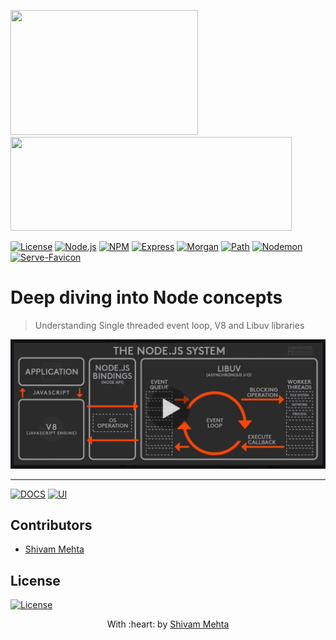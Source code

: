 
<img src="https://upload.wikimedia.org/wikipedia/commons/thumb/d/d9/Node.js_logo.svg/1200px-Node.js_logo.svg.png" width=300 height=200> <img src="https://upload.wikimedia.org/wikipedia/commons/6/64/Expressjs.png" width=450 height=150>

[![License](https://img.shields.io/badge/License-MIT-blue.svg)](LICENSE) [![Node.js](https://img.shields.io/badge/Node-v6.11.3-blue.svg)](https://nodejs.org/) [![NPM](https://img.shields.io/badge/NPM-v6.4.1-blue.svg)](https://www.npmjs.com/) [![Express](https://img.shields.io/badge/Express-tested-brightgreen.svg)](https://expressjs.com/) [![Morgan](https://img.shields.io/badge/Morgan-tested-brightgreen.svg)](https://www.npmjs.com/package/morgan) [![Path](https://img.shields.io/badge/Path-tested-brightgreen.svg)](https://nodejs.org/api/path.html) [![Nodemon](https://img.shields.io/badge/Nodemon-tested-brightgreen.svg)](https://www.npmjs.com/package/nodemon) [![Serve-Favicon](https://img.shields.io/badge/Serve--Favicon-tested-brightgreen.svg)](https://www.npmjs.com/package/serve-favicon)

# Deep diving into Node concepts

> Understanding Single threaded event loop, V8 and Libuv libraries


<img src="https://github.com/N0v0cain3/HowNodeWorks/blob/master/nodesystem.PNG"></img>


---
[![DOCS](https://img.shields.io/badge/Documentation-see%20docs-green?style=flat-square&logo=appveyor)](INSERT_LINK_FOR_DOCS_HERE) 
  [![UI ](https://img.shields.io/badge/User%20Interface-Link%20to%20UI-orange?style=flat-square&logo=appveyor)](INSERT_UI_LINK_HERE)



## Contributors
- <a href="https://github.com/N0v0cain3">Shivam Mehta</a>


## License

[![License](http://img.shields.io/:license-mit-blue.svg?style=flat-square)](http://badges.mit-license.org)

<p align="center">
	With :heart: by <a href="http://www.github.com/N0v0cain3" target="_blank">Shivam Mehta</a>
</p>
